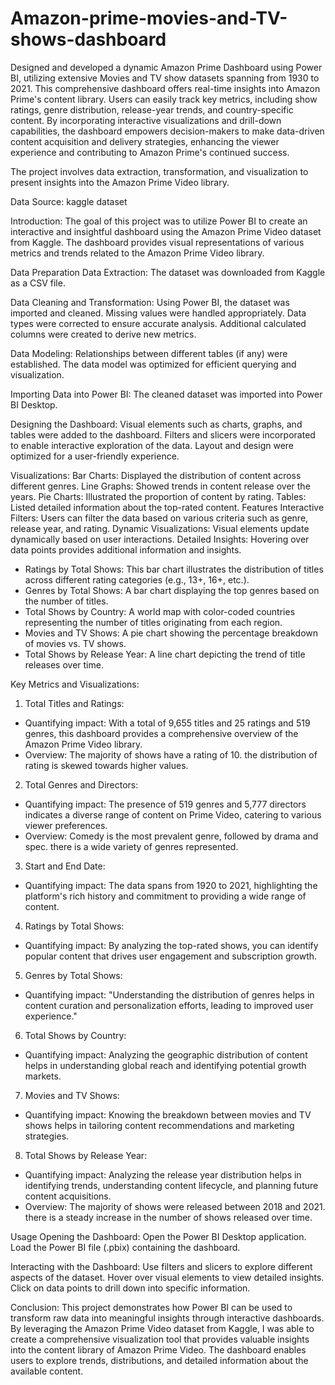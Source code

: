 # Amazon-prime-movies-and-TV-shows-dashboard

Designed and developed a dynamic Amazon Prime Dashboard using Power BI, utilizing extensive Movies and TV show datasets spanning from 1930 to 2021. This comprehensive dashboard offers real-time insights into Amazon Prime's content library. Users can easily track key metrics, including show ratings, genre distribution, release-year trends, and country-specific content. By incorporating interactive visualizations and drill-down capabilities, the dashboard empowers decision-makers to make data-driven content acquisition and delivery strategies, enhancing the viewer experience and contributing to Amazon Prime's continued success.

The project involves data extraction, transformation, and visualization to present insights into the Amazon Prime Video library.

Data Source:
kaggle dataset

Introduction:
The goal of this project was to utilize Power BI to create an interactive and insightful dashboard using the Amazon Prime Video dataset from Kaggle. The dashboard provides visual representations of various metrics and trends related to the Amazon Prime Video library.

Data Preparation Data Extraction:
The dataset was downloaded from Kaggle as a CSV file.

Data Cleaning and Transformation:
Using Power BI, the dataset was imported and cleaned. Missing values were handled appropriately. Data types were corrected to ensure accurate analysis. Additional calculated columns were created to derive new metrics. 

Data Modeling:
Relationships between different tables (if any) were established. The data model was optimized for efficient querying and visualization.

Importing Data into Power BI:
The cleaned dataset was imported into Power BI Desktop.

Designing the Dashboard:
Visual elements such as charts, graphs, and tables were added to the dashboard. Filters and slicers were incorporated to enable interactive exploration of the data. Layout and design were optimized for a user-friendly experience.

Visualizations:
Bar Charts: Displayed the distribution of content across different genres. 
Line Graphs: Showed trends in content release over the years.
Pie Charts: Illustrated the proportion of content by rating. 
Tables: Listed detailed information about the top-rated content.
Features Interactive Filters: Users can filter the data based on various criteria such as genre, release year, and rating. 
Dynamic Visualizations: Visual elements update dynamically based on user interactions.
Detailed Insights: Hovering over data points provides additional information and insights.

 * Ratings by Total Shows: This bar chart illustrates the distribution of titles across different rating categories (e.g., 13+, 16+, etc.).
 * Genres by Total Shows: A bar chart displaying the top genres based on the number of titles.
 * Total Shows by Country: A world map with color-coded countries representing the number of titles originating from each region.
 * Movies and TV Shows: A pie chart showing the percentage breakdown of movies vs. TV shows.
 * Total Shows by Release Year: A line chart depicting the trend of title releases over time.

Key Metrics and Visualizations:
 1. Total Titles and Ratings:
 * Quantifying impact: With a total of 9,655 titles and 25 ratings and 519 genres, this dashboard provides a comprehensive overview of the Amazon Prime Video library.
 * Overview: The majority of shows have a rating of 10. the distribution of rating is skewed towards higher values.
2. Total Genres and Directors:
 * Quantifying impact: The presence of 519 genres and 5,777 directors indicates a diverse range of content on Prime Video, catering to various viewer preferences.
 * Overview: Comedy is the most prevalent genre, followed by drama and spec. there is a wide variety of genres represented.
3. Start and End Date:
 * Quantifying impact: The data spans from 1920 to 2021, highlighting the platform's rich history and commitment to providing a wide range of content.
4. Ratings by Total Shows:
 * Quantifying impact: By analyzing the top-rated shows, you can identify popular content that drives user engagement and subscription growth.
5. Genres by Total Shows:
 * Quantifying impact: "Understanding the distribution of genres helps in content curation and personalization efforts, leading to improved user experience."
6. Total Shows by Country:
 * Quantifying impact: Analyzing the geographic distribution of content helps in understanding global reach and identifying potential growth markets.
7. Movies and TV Shows:
 * Quantifying impact: Knowing the breakdown between movies and TV shows helps in tailoring content recommendations and marketing strategies.
8. Total Shows by Release Year:
 * Quantifying impact: Analyzing the release year distribution helps in identifying trends, understanding content lifecycle, and planning future content acquisitions.
 * Overview: The majority of shows were released between  2018 and 2021. there is a steady increase in the number of shows released over time.

Usage Opening the Dashboard:
Open the Power BI Desktop application. Load the Power BI file (.pbix) containing the dashboard. 

Interacting with the Dashboard:
Use filters and slicers to explore different aspects of the dataset. Hover over visual elements to view detailed insights. Click on data points to drill down into specific information.

Conclusion:
This project demonstrates how Power BI can be used to transform raw data into meaningful insights through interactive dashboards. By leveraging the Amazon Prime Video dataset from Kaggle, I was able to create a comprehensive visualization tool that provides valuable insights into the content library of Amazon Prime Video. The dashboard enables users to explore trends, distributions, and detailed information about the available content.



   

